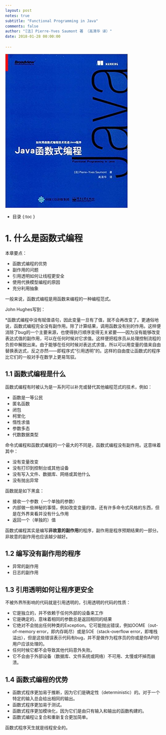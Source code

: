 ```yaml
---
layout: post
notes: true
subtitle: "Functional Programming in Java"
comments: false
author: "[法] Pierre-Yves Saumont 著 （高清华 译）"
date: 2018-01-28 00:00:00

---
```



![](/img/notes/functional/functionalProgrammingInJava/functional_programming_in_java.jpg)

*   目录
{:toc }

# 1. 什么是函数式编程

本章要点：

*	函数式编程的优势
*	副作用的问题
*	引用透明如何让线程更安全
*	使用代换模型编程的原因
*	充分利用抽象

一般来说，函数式编程是用函数来编程的一种编程范式。

John Hughes写到：

*函数式编程中没有赋值语句，因此变量一旦有了值，就不会再改变了。更通俗地说，函数式编程完全没有副作用。除了计算结果，调用函数没有别的作用。这样便消除了bug的一个主要来源，也使得执行顺序变得无关紧要——因为没有能够改变表达式值的副作用，可以在任何时候对它求值。这样便把程序员从处理控制流程的负担中解脱出来。由于能够在任何时候对表达式求值，所以可以用变量的值来自由替换表达式，反之亦然——即程序式“引用透明”的。这样的自由度让函数式的程序比它们的一般对手在数学上更易驾驭。

## 1.1 函数式编程是什么

函数式编程有时被认为是一系列可以补充或替代其他编程范式的技术，例如：

*	函数是一等公民
*	匿名函数
*	闭包
*	柯里化
*	惰性求值
*	参数多态
*	代数数据类型

命令式编程和函数式编程的一个最大的不同是，函数式编程没有副作用。这意味着其中：

*	没有变量改变
*	没有打印到控制台或其他设备
*	没有写入文件、数据库、网络或其他什么
*	没有抛出异常

函数就是如下黑盒：

*	接收一个参数（一个单独的参数）
*	内部做一些神秘的事情，例如改变变量的值，还有许多命令式风格的东西，但是在外界来看并没有什么作用
*	返回一个（单独的）值

函数式编程其实是编写**非故意的副作用**的程序，副作用是程序预期结果的一部分。非故意的副作用也应该越少越好。

## 1.2 编写没有副作用的程序

*	异常的副作用
*	日志的副作用

## 1.3 引用透明如何让程序更安全

不被外界所影响的代码就是引用透明的，引用透明的代码的性质：

*	它是独立的，并不依赖于任何外部的设备来工作
*	它是确定的，意味着相同的参数总是返回相同的结果
*	它绝对不会抛出任何种类的Exception。它可能抛出错误，例如OOME（out-of-memory error，即内存耗尽）或是SOE（stack-overflow error，即堆栈溢出），但是这些错误表示代码有bug，并不是做作为程序员的你或是你API的用户应该处理的。
*	任何时候它都不会导致其他代码意外失败。
*	它不会由于外部设备（数据库、文件系统或网络）不可用、太慢或坏掉而崩溃。

## 1.4 函数式编程的优势

*	函数式程序更加易于推断，因为它们是确定性（deterministic）的。对于一个特定的输入总会给出相同的输出。
*	函数式程序更加易于测试。
*	函数式程序更加模块化，因为它们是由只有输入和输出的函数构建的。
*	函数式编程让复合和重新复合更加简单。

函数式程序天生就是线程安全的。